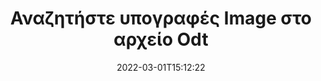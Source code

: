 ---
############################# Static ############################
layout: "auto-gen-signature"
date: 2022-03-01T15:12:22
draft: false
operation: Search
signaturetype: Image
fileformat: Odt
productName: .NET
lang: el
productCode: net
otherformats: pdf doc docx docm dot dotm dotx odt ott rtf xls xlsx xlsm xlsb csv ods ots xltx xltm ppt pptx pps ppsx odp otp potx potm pptm ppsm
breadcrumb: Search Image signatures at Odt with C#

############################# Head ############################
head_title: "Αναζήτηση για Image υπογραφές στο αρχείο Odt στο C#"
head_description: "Χρησιμοποιήστε το .NET για αναζήτηση υπογραφών Image σε αρχεία Odt χρησιμοποιώντας μερικές γραμμές κώδικα."

############################# Header ############################
title: "Αναζητήστε υπογραφές Image στο αρχείο Odt"
description: "Το εγγενές API του .NET επιτρέπει την αναζήτηση για υπογραφές Image σε ήδη υπογεγραμμένα αρχεία Odt. Εκτελέστε σύνθετη αναζήτηση ηλεκτρονικής υπογραφής στα έγγραφά σας Odt χρησιμοποιώντας μερικές γραμμές κώδικα."
bg_image: "https://cms.admin.containerize.com/templates/aspose/App_Themes/V3/images/bg/header1.png"
bg_overlay: false
button:
    enable: true

############################# SubMenu ############################
submenu:
    enable: true

    left:
        img_alt: "GroupDocs.Signature for .NET"
        image: "https://cms.admin.containerize.com/templates/groupdocs/images/product-logos/90x90-noborder/groupdocsature-net.png"
        product: "GroupDocs.Signature"
        platform: ".NET"



############################# About ############################
about:
    enable: true
    title: "Σχετικά με το API GroupDocs.Signature for .NET"
    content: |
        Το [GroupDocs.Signature for .NET](https://products.groupdocs.com/signature/net/) παρέχει το API .NET για την επεξεργασία εγγράφων χρησιμοποιώντας διάφορους τύπους υπογραφών, όπως κείμενα, εικόνες, ψηφιακά πιστοποιητικά, γραμμωτούς κώδικες, κωδικούς QR, σφραγίδες ή μεταδεδομένα. Οι χρήστες μπορούν να προσθέσουν, να διαγράψουν, να ενημερώσουν, να επαληθεύσουν ή να αναζητήσουν ηλεκτρονικές υπογραφές σε αρχεία PDF, έγγραφα MS Word, βιβλία εργασίας MS Excel, παρουσιάσεις MS PowerPoint, αρχεία Adobe Photoshop και διάφορες μορφές εικόνας, με πρόσθετη υποστήριξη για την προσαρμογή των ιδιοτήτων υπογραφών ανάλογα με τις ανάγκες.
    

############################# Steps ############################
steps:
    enable: true
    title_left: "Τρόπος αναζήτησης για υπογραφές Image στο Odt"
    content_left: |
        Το [GroupDocs.Signature for .NET](https://products.groupdocs.com/signature/net/) διευκολύνει τους προγραμματιστές του .NET να αναζητήσουν υπογραφές Image σε αρχεία Odt από τις εφαρμογές τους, εφαρμόζοντας μερικά εύκολα βήματα.
        
        * Δημιουργήστε μια νέα παρουσία κλάσης Signature και περάστε τη διαδρομή εγγράφου προέλευσης ως παράμετρο κατασκευής.
        * Δημιουργήστε το αντικείμενο SearchOptions σύμφωνα με τις απαιτήσεις σας και καθορίστε τις επιλογές αναζήτησης.
        * Καλέστε τη μέθοδο αναζήτησης της παρουσίας κλάσης Signature και περάστε το SearchOptions σε αυτήν.
        * Επεξεργαστείτε τα αποτελέσματα αναζήτησης ανάλογα με τις απαιτήσεις σας.

    title_right: "Απαιτήσεις συστήματος"
    content_right: |
        Το GroupDocs.Signature for .NET υποστηρίζεται σε όλες τις μεγάλες πλατφόρμες και λειτουργικά συστήματα. Πριν εκτελέσετε τον παρακάτω κώδικα, βεβαιωθείτε ότι έχετε εγκαταστήσει τις ακόλουθες προϋποθέσεις στο σύστημά σας.

        * Λειτουργικά συστήματα: Microsoft Windows, Linux, MacOS
        * Περιβάλλοντα ανάπτυξης: Microsoft Visual Studio, Xamarin, MonoDevelop
        * Frameworks: .NET Framework, .NET Standard, .NET Core, Mono
        * Κατεβάστε την πιο πρόσφατη έκδοση του GroupDocs.Signature for .NET από το [Nuget](https://www.nuget.org/packages/groupdocs.signature)
         
    code: |
        ```csharp    
                
        // Set up input Odt file
        string filePath = "input.odt";

        // Instantiate Signature for input file
        using (GroupDocs.Signature.Signature signature = new GroupDocs.Signature.Signature(filePath))
        {
                //Create search options
                ImageSearchOptions options = new ImageSearchOptions()
                {
                    // set minimum size if needed
                    MinContentSize = 100,
                    // set maximum image size if needed
                    MaxContentSize = 2000,                    
                    // return  Image images for processing
                    ReturnContent = true,
                    // set up type of returned  Image images
                    ReturnContentType = FileType.PNG                                 
                };

                // search for Image signatures in Odt document
                List<ImageSignature> signatures = signature.Search<ImageSignature>(options);

                // process signatures which were found                
                foreach (ImageSignature item in signatures)
                {
                    //...
                }
        }

        ```

############################# Demos ############################
demos:
    enable: true
    title: "Αναζήτηση για Image ηλεκτρονικές υπογραφές Live Demo"
    content: |
       Αναζητήστε στο έγγραφο διάφορες ηλεκτρονικές υπογραφές σε αρχεία Odt αυτήν τη στιγμή, μεταβαίνοντας στον ιστότοπο [GroupDocs.Signature App](https://products.groupdocs.app/signature/family).

        
############################# More Formats ############################
more_formats:
    enable: true
    title: "Αναζήτηση για άλλες υπογραφές Image χρησιμοποιώντας C#"
    content: |
        "Αναζήτηση ηλεκτρονικών υπογραφών σε διάφορα έγγραφα. Βρείτε υπογραφές από μια από τις δημοφιλείς μορφές αρχείων όπως φαίνεται παρακάτω."
    format: 
           
       
back_to_top:
    enable: true
---